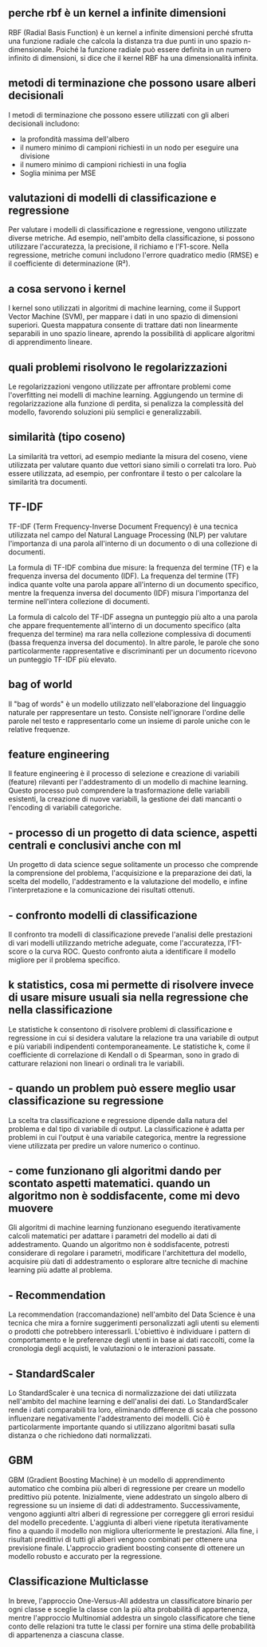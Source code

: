 ## perche rbf è un kernel a infinite dimensioni
RBF (Radial Basis Function) è un kernel a infinite dimensioni perché sfrutta una funzione radiale che calcola la distanza tra due punti in uno spazio n-dimensionale. Poiché la funzione radiale può essere definita in un numero infinito di dimensioni, si dice che il kernel RBF ha una dimensionalità infinita.

## metodi di terminazione che possono usare alberi decisionali

I metodi di terminazione che possono essere utilizzati con gli alberi decisionali includono:
* la profondità massima dell'albero
* il numero minimo di campioni richiesti in un nodo per eseguire una divisione
* il numero minimo di campioni richiesti in una foglia
* Soglia minima per MSE

## valutazioni di modelli di classificazione e regressione 
Per valutare i modelli di classificazione e regressione, vengono utilizzate diverse metriche. Ad esempio, nell'ambito della classificazione, si possono utilizzare l'accuratezza, la precisione, il richiamo e l'F1-score. Nella regressione, metriche comuni includono l'errore quadratico medio (RMSE) e il coefficiente di determinazione (R²).

## a cosa servono i kernel
I kernel sono utilizzati in algoritmi di machine learning, come il Support Vector Machine (SVM), per mappare i dati in uno spazio di dimensioni superiori. Questa mappatura consente di trattare dati non linearmente separabili in uno spazio lineare, aprendo la possibilità di applicare algoritmi di apprendimento lineare.

## quali problemi risolvono le regolarizzazioni
Le regolarizzazioni vengono utilizzate per affrontare problemi come l'overfitting nei modelli di machine learning. Aggiungendo un termine di regolarizzazione alla funzione di perdita, si penalizza la complessità del modello, favorendo soluzioni più semplici e generalizzabili.

## similarità (tipo coseno)

La similarità tra vettori, ad esempio mediante la misura del coseno, viene utilizzata per valutare quanto due vettori siano simili o correlati tra loro. Può essere utilizzata, ad esempio, per confrontare il testo o per calcolare la similarità tra documenti.

## TF-IDF
TF-IDF (Term Frequency-Inverse Document Frequency) è una tecnica utilizzata nel campo del Natural Language Processing (NLP) per valutare l'importanza di una parola all'interno di un documento o di una collezione di documenti.

La formula di TF-IDF combina due misure: la frequenza del termine (TF) e la frequenza inversa del documento (IDF). La frequenza del termine (TF) indica quante volte una parola appare all'interno di un documento specifico, mentre la frequenza inversa del documento (IDF) misura l'importanza del termine nell'intera collezione di documenti.

La formula di calcolo del TF-IDF assegna un punteggio più alto a una parola che appare frequentemente all'interno di un documento specifico (alta frequenza del termine) ma rara nella collezione complessiva di documenti (bassa frequenza inversa del documento). In altre parole, le parole che sono particolarmente rappresentative e discriminanti per un documento ricevono un punteggio TF-IDF più elevato.

## bag of world 
Il "bag of words" è un modello utilizzato nell'elaborazione del linguaggio naturale per rappresentare un testo. Consiste nell'ignorare l'ordine delle parole nel testo e rappresentarlo come un insieme di parole uniche con le relative frequenze.

## feature engineering
Il feature engineering è il processo di selezione e creazione di variabili (feature) rilevanti per l'addestramento di un modello di machine learning. Questo processo può comprendere la trasformazione delle variabili esistenti, la creazione di nuove variabili, la gestione dei dati mancanti o l'encoding di variabili categoriche.

## - processo di un progetto di data science, aspetti centrali e conclusivi anche con ml 
Un progetto di data science segue solitamente un processo che comprende la comprensione del problema, l'acquisizione e la preparazione dei dati, la scelta del modello, l'addestramento e la valutazione del modello, e infine l'interpretazione e la comunicazione dei risultati ottenuti.

## - confronto modelli di classificazione
Il confronto tra modelli di classificazione prevede l'analisi delle prestazioni di vari modelli utilizzando metriche adeguate, come l'accuratezza, l'F1-score o la curva ROC. Questo confronto aiuta a identificare il modello migliore per il problema specifico.

## k statistics, cosa mi permette di risolvere invece di usare misure usuali sia nella regressione che nella classificazione
Le statistiche k consentono di risolvere problemi di classificazione e regressione in cui si desidera valutare la relazione tra una variabile di output e più variabili indipendenti contemporaneamente. Le statistiche k, come il coefficiente di correlazione di Kendall o di Spearman, sono in grado di catturare relazioni non lineari o ordinali tra le variabili.

## - quando un problem può essere meglio usar classificazione su regressione
La scelta tra classificazione e regressione dipende dalla natura del problema e dal tipo di variabile di output. La classificazione è adatta per problemi in cui l'output è una variabile categorica, mentre la regressione viene utilizzata per predire un valore numerico o continuo.

## - come funzionano gli algoritmi dando per scontato aspetti matematici. quando un algoritmo non è soddisfacente, come mi devo muovere
Gli algoritmi di machine learning funzionano eseguendo iterativamente calcoli matematici per adattare i parametri del modello ai dati di addestramento. Quando un algoritmo non è soddisfacente, potresti considerare di regolare i parametri, modificare l'architettura del modello, acquisire più dati di addestramento o esplorare altre tecniche di machine learning più adatte al problema.

## - Recommendation 
La recommendation (raccomandazione) nell'ambito del Data Science è una tecnica che mira a fornire suggerimenti personalizzati agli utenti su elementi o prodotti che potrebbero interessarli. L'obiettivo è individuare i pattern di comportamento e le preferenze degli utenti in base ai dati raccolti, come la cronologia degli acquisti, le valutazioni o le interazioni passate.

## - StandardScaler
Lo StandardScaler è una tecnica di normalizzazione dei dati utilizzata nell'ambito del machine learning e dell'analisi dei dati.  Lo StandardScaler rende i dati comparabili tra loro, eliminando differenze di scala che possono influenzare negativamente l'addestramento dei modelli. Ciò è particolarmente importante quando si utilizzano algoritmi basati sulla distanza o che richiedono dati normalizzati.

## GBM
GBM (Gradient Boosting Machine) è un modello di apprendimento automatico che combina più alberi di regressione per creare un modello predittivo più potente. Inizialmente, viene addestrato un singolo albero di regressione su un insieme di dati di addestramento. Successivamente, vengono aggiunti altri alberi di regressione per correggere gli errori residui del modello precedente. L'aggiunta di alberi viene ripetuta iterativamente fino a quando il modello non migliora ulteriormente le prestazioni. Alla fine, i risultati predittivi di tutti gli alberi vengono combinati per ottenere una previsione finale. L'approccio gradient boosting consente di ottenere un modello robusto e accurato per la regressione.

## Classificazione Multiclasse
In breve, l'approccio One-Versus-All addestra un classificatore binario per ogni classe e sceglie la classe con la più alta probabilità di appartenenza, mentre l'approccio Multinomial addestra un singolo classificatore che tiene conto delle relazioni tra tutte le classi per fornire una stima delle probabilità di appartenenza a ciascuna classe.
